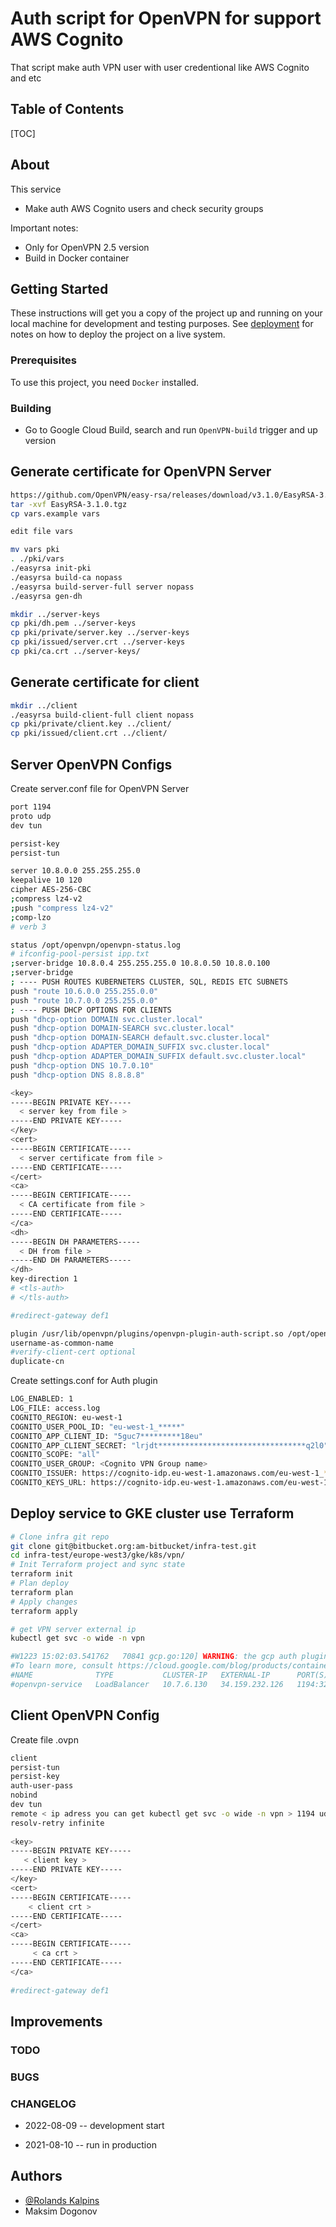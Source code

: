 # Auth script for OpenVPN for support AWS Cognito

That script make auth VPN user with user credentional like AWS Cognito and etc

## Table of Contents

[TOC]

## About

This service

- Make auth AWS Cognito users and check security groups

Important notes:

* Only for OpenVPN 2.5 version 
* Build in Docker container

## Getting Started

These instructions will get you a copy of the project up and running on your local machine for development and testing purposes.
See [deployment](#deployment) for notes on how to deploy the project on a live system.

### Prerequisites

To use this project, you need `Docker` installed.

### Building

* Go to Google Cloud Build, search and run `OpenVPN-build` trigger and up version

## Generate certificate for OpenVPN Server
```sh
https://github.com/OpenVPN/easy-rsa/releases/download/v3.1.0/EasyRSA-3.1.0.tgz
tar -xvf EasyRSA-3.1.0.tgz
cp vars.example vars

edit file vars

mv vars pki
. ./pki/vars
./easyrsa init-pki
./easyrsa build-ca nopass
./easyrsa build-server-full server nopass
./easyrsa gen-dh

mkdir ../server-keys
cp pki/dh.pem ../server-keys
cp pki/private/server.key ../server-keys
cp pki/issued/server.crt ../server-keys
cp pki/ca.crt ../server-keys/
```
## Generate certificate for client

```sh
mkdir ../client
./easyrsa build-client-full client nopass  
cp pki/private/client.key ../client/ 
cp pki/issued/client.crt ../client/
```
## Server OpenVPN Configs
Create server.conf file for OpenVPN Server

```sh
port 1194
proto udp
dev tun

persist-key
persist-tun

server 10.8.0.0 255.255.255.0
keepalive 10 120
cipher AES-256-CBC
;compress lz4-v2
;push "compress lz4-v2"
;comp-lzo
# verb 3

status /opt/openvpn/openvpn-status.log
# ifconfig-pool-persist ipp.txt
;server-bridge 10.8.0.4 255.255.255.0 10.8.0.50 10.8.0.100
;server-bridge
; ---- PUSH ROUTES KUBERNETERS CLUSTER, SQL, REDIS ETC SUBNETS 
push "route 10.6.0.0 255.255.0.0"
push "route 10.7.0.0 255.255.0.0"
; ---- PUSH DHCP OPTIONS FOR CLIENTS
push "dhcp-option DOMAIN svc.cluster.local"
push "dhcp-option DOMAIN-SEARCH svc.cluster.local"
push "dhcp-option DOMAIN-SEARCH default.svc.cluster.local"
push "dhcp-option ADAPTER_DOMAIN_SUFFIX svc.cluster.local"
push "dhcp-option ADAPTER_DOMAIN_SUFFIX default.svc.cluster.local"
push "dhcp-option DNS 10.7.0.10"
push "dhcp-option DNS 8.8.8.8"

<key>
-----BEGIN PRIVATE KEY-----
  < server key from file >
-----END PRIVATE KEY-----
</key>
<cert>
-----BEGIN CERTIFICATE-----
  < server certificate from file >
-----END CERTIFICATE-----
</cert>
<ca>
-----BEGIN CERTIFICATE-----
  < CA certificate from file >
-----END CERTIFICATE-----
</ca>
<dh>
-----BEGIN DH PARAMETERS-----
  < DH from file >
-----END DH PARAMETERS-----
</dh>
key-direction 1
# <tls-auth>
# </tls-auth>

#redirect-gateway def1

plugin /usr/lib/openvpn/plugins/openvpn-plugin-auth-script.so /opt/openvpn/vpn-login
username-as-common-name
#verify-client-cert optional
duplicate-cn
```

Create settings.conf for Auth plugin
```sh
LOG_ENABLED: 1
LOG_FILE: access.log
COGNITO_REGION: eu-west-1
COGNITO_USER_POOL_ID: "eu-west-1_*****"
COGNITO_APP_CLIENT_ID: "5guc7*********18eu"
COGNITO_APP_CLIENT_SECRET: "lrjdt*********************************q2l0"
COGNITO_SCOPE: "all"
COGNITO_USER_GROUP: <Cognito VPN Group name>
COGNITO_ISSUER: https://cognito-idp.eu-west-1.amazonaws.com/eu-west-1_******
COGNITO_KEYS_URL: https://cognito-idp.eu-west-1.amazonaws.com/eu-west-1_*******/.well-known/jwks.json
```
## Deploy service to GKE cluster use Terraform

```sh
# Clone infra git repo 
git clone git@bitbucket.org:am-bitbucket/infra-test.git
cd infra-test/europe-west3/gke/k8s/vpn/
# Init Terraform project and sync state 
terraform init 
# Plan deploy 
terraform plan
# Apply changes 
terraform apply

# get VPN server external ip
kubectl get svc -o wide -n vpn

#W1223 15:02:03.541762   70841 gcp.go:120] WARNING: the gcp auth plugin is deprecated in v1.22+, unavailable in v1.25+; use gcloud instead.
#To learn more, consult https://cloud.google.com/blog/products/containers-kubernetes/kubectl-auth-changes-in-gke
#NAME              TYPE           CLUSTER-IP   EXTERNAL-IP      PORT(S)                          AGE    SELECTOR
#openvpn-service   LoadBalancer   10.7.6.130   34.159.232.126   1194:32603/UDP,65347:31770/UDP   129d   app=openvpn
```


## Client OpenVPN Config

Create file <name connection>.ovpn
```sh
client
persist-tun
persist-key
auth-user-pass
nobind
dev tun
remote < ip adress you can get kubectl get svc -o wide -n vpn > 1194 udp
resolv-retry infinite
 
<key>
-----BEGIN PRIVATE KEY-----
   < client key >
-----END PRIVATE KEY-----
</key>
<cert>
-----BEGIN CERTIFICATE-----
    < client crt >
-----END CERTIFICATE-----
</cert>
<ca>
-----BEGIN CERTIFICATE-----
     < ca crt >
-----END CERTIFICATE-----
</ca>
 
#redirect-gateway def1
```


## Improvements

### TODO

### BUGS

### CHANGELOG

- 2022-08-09 -- development start

- 2021-08-10 -- run in production 

## Authors

- [@Rolands Kalpins](https://hodlersassetm-iro9206.slack.com/team/U027H05SHS4)
- Maksim Dogonov